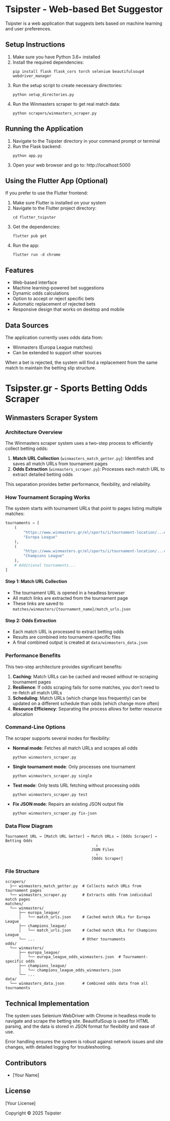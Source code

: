 # Tsipster - Web-based Bet Suggestor

Tsipster is a web application that suggests bets based on machine learning and user preferences.

## Setup Instructions

1. Make sure you have Python 3.6+ installed
2. Install the required dependencies:
   ```
   pip install flask flask_cors torch selenium beautifulsoup4 webdriver_manager
   ```
3. Run the setup script to create necessary directories:
   ```
   python setup_directories.py
   ```
4. Run the Winmasters scraper to get real match data:
   ```
   python scrapers/winmasters_scraper.py
   ```

## Running the Application

1. Navigate to the Tsipster directory in your command prompt or terminal
2. Run the Flask backend:
   ```
   python app.py
   ```
3. Open your web browser and go to: http://localhost:5000

## Using the Flutter App (Optional)

If you prefer to use the Flutter frontend:

1. Make sure Flutter is installed on your system
2. Navigate to the Flutter project directory:
   ```
   cd flutter_tsipster
   ```
3. Get the dependencies:
   ```
   flutter pub get
   ```
4. Run the app:
   ```
   flutter run -d chrome
   ```

## Features

- Web-based interface
- Machine learning-powered bet suggestions
- Dynamic odds calculations
- Option to accept or reject specific bets
- Automatic replacement of rejected bets
- Responsive design that works on desktop and mobile

## Data Sources

The application currently uses odds data from:
- Winmasters (Europa League matches)
- Can be extended to support other sources

When a bet is rejected, the system will find a replacement from the same match to maintain the betting slip structure.

# Tsipster.gr - Sports Betting Odds Scraper

## Winmasters Scraper System

### Architecture Overview

The Winmasters scraper system uses a two-step process to efficiently collect betting odds:

1. **Match URL Collection** (`winmasters_match_getter.py`): Identifies and saves all match URLs from tournament pages
2. **Odds Extraction** (`winmasters_scraper.py`): Processes each match URL to extract detailed betting odds

This separation provides better performance, flexibility, and reliability.

### How Tournament Scraping Works

The system starts with tournament URLs that point to pages listing multiple matches:

```python
tournaments = [
    (
        "https://www.winmasters.gr/el/sports/i/tournament-location/...europa-league...",
        "Europa League"
    ),
    (
        "https://www.winmasters.gr/el/sports/i/tournament-location/...champions-league...",
        "Champions League"
    ),
    # Additional tournaments...
]
```

#### Step 1: Match URL Collection
- The tournament URL is opened in a headless browser
- All match links are extracted from the tournament page
- These links are saved to `matches/winmasters/{tournament_name}/match_urls.json`

#### Step 2: Odds Extraction
- Each match URL is processed to extract betting odds
- Results are combined into tournament-specific files
- A final combined output is created at `data/winmasters_data.json`

### Performance Benefits

This two-step architecture provides significant benefits:

1. **Caching**: Match URLs can be cached and reused without re-scraping tournament pages
2. **Resilience**: If odds scraping fails for some matches, you don't need to re-fetch all match URLs
3. **Scheduling**: Match URLs (which change less frequently) can be updated on a different schedule than odds (which change more often)
4. **Resource Efficiency**: Separating the process allows for better resource allocation

### Command-Line Options

The scraper supports several modes for flexibility:

- **Normal mode**: Fetches all match URLs and scrapes all odds
  ```
  python winmasters_scraper.py
  ```
  
- **Single tournament mode**: Only processes one tournament
  ```
  python winmasters_scraper.py single
  ```
  
- **Test mode**: Only tests URL fetching without processing odds
  ```
  python winmasters_scraper.py test
  ```
  
- **Fix JSON mode**: Repairs an existing JSON output file
  ```
  python winmasters_scraper.py fix-json
  ```

### Data Flow Diagram

```
Tournament URL → [Match URL Getter] → Match URLs → [Odds Scraper] → Betting Odds
                                        ↓
                                      JSON Files
                                        ↓
                                      [Odds Scraper]
```

### File Structure

```
scrapers/
  ├── winmasters_match_getter.py  # Collects match URLs from tournament pages
  └── winmasters_scraper.py       # Extracts odds from individual match pages
matches/
  └── winmasters/
      ├── europa_league/
      │   └── match_urls.json     # Cached match URLs for Europa League
      ├── champions_league/
      │   └── match_urls.json     # Cached match URLs for Champions League
      └── ...                     # Other tournaments
odds/
  └── winmasters/
      ├── europa_league/
      │   └── europa_league_odds_winmasters.json  # Tournament-specific odds
      ├── champions_league/
      │   └── champions_league_odds_winmasters.json
      └── ...
data/
  └── winmasters_data.json        # Combined odds data from all tournaments
```

## Technical Implementation

The system uses Selenium WebDriver with Chrome in headless mode to navigate and scrape the betting site. BeautifulSoup is used for HTML parsing, and the data is stored in JSON format for flexibility and ease of use.

Error handling ensures the system is robust against network issues and site changes, with detailed logging for troubleshooting.

## Contributors

- [Your Name]

## License

[Your License]

Copyright © 2025 Tsipster
